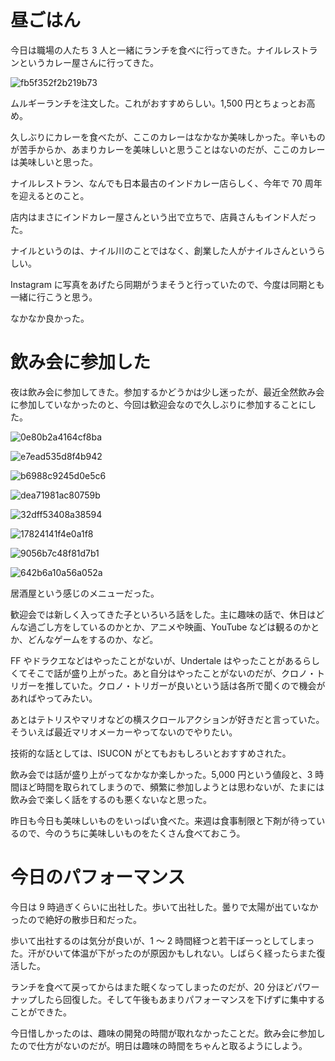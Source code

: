 # 昼ごはん
今日は職場の人たち 3 人と一緒にランチを食べに行ってきた。ナイルレストランというカレー屋さんに行ってきた。

![fb5f352f2b219b73](/images/2019/09/fb5f352f2b219b73.jpg)

ムルギーランチを注文した。これがおすすめらしい。1,500 円とちょっとお高め。

久しぶりにカレーを食べたが、ここのカレーはなかなか美味しかった。辛いものが苦手からか、あまりカレーを美味しいと思うことはないのだが、ここのカレーは美味しいと思った。

ナイルレストラン、なんでも日本最古のインドカレー店らしく、今年で 70 周年を迎えるとのこと。

店内はまさにインドカレー屋さんという出で立ちで、店員さんもインド人だった。

ナイルというのは、ナイル川のことではなく、創業した人がナイルさんというらしい。

Instagram に写真をあげたら同期がうまそうと行っていたので、今度は同期とも一緒に行こうと思う。

なかなか良かった。

# 飲み会に参加した
夜は飲み会に参加してきた。参加するかどうかは少し迷ったが、最近全然飲み会に参加していなかったのと、今回は歓迎会なので久しぶりに参加することにした。

![0e80b2a4164cf8ba](/images/2019/09/0e80b2a4164cf8ba.jpg)

![e7ead535d8f4b942](/images/2019/09/e7ead535d8f4b942.jpg)

![b6988c9245d0e5c6](/images/2019/09/b6988c9245d0e5c6.jpg)

![dea71981ac80759b](/images/2019/09/dea71981ac80759b.jpg)

![32dff53408a38594](/images/2019/09/32dff53408a38594.jpg)

![17824141f4e0a1f8](/images/2019/09/17824141f4e0a1f8.jpg)

![9056b7c48f81d7b1](/images/2019/09/9056b7c48f81d7b1.jpg)

![642b6a10a56a052a](/images/2019/09/642b6a10a56a052a.jpg)

居酒屋という感じのメニューだった。

歓迎会では新しく入ってきた子といろいろ話をした。主に趣味の話で、休日はどんな過ごし方をしているのかとか、アニメや映画、YouTube などは観るのかとか、どんなゲームをするのか、など。

FF やドラクエなどはやったことがないが、Undertale はやったことがあるらしくてそこで話が盛り上がった。あと自分はやったことがないのだが、クロノ・トリガーを推していた。クロノ・トリガーが良いという話は各所で聞くので機会があればやってみたい。

あとはテトリスやマリオなどの横スクロールアクションが好きだと言っていた。そういえば最近マリオメーカーやってないのでやりたい。

技術的な話としては、ISUCON がとてもおもしろいとおすすめされた。

飲み会では話が盛り上がってなかなか楽しかった。5,000 円という値段と、3 時間ほど時間を取られてしまうので、頻繁に参加しようとは思わないが、たまには飲み会で楽しく話をするのも悪くないなと思った。

昨日も今日も美味しいものをいっぱい食べた。来週は食事制限と下剤が待っているので、今のうちに美味しいものをたくさん食べておこう。

# 今日のパフォーマンス
今日は 9 時過ぎくらいに出社した。歩いて出社した。曇りで太陽が出ていなかったので絶好の散歩日和だった。

歩いて出社するのは気分が良いが、1 〜 2 時間経つと若干ぼーっとしてしまった。汗がひいて体温が下がったのが原因かもしれない。しばらく経ったらまた復活した。

ランチを食べて戻ってからはまた眠くなってしまったのだが、20 分ほどパワーナップしたら回復した。そして午後もあまりパフォーマンスを下げずに集中することができた。

今日惜しかったのは、趣味の開発の時間が取れなかったことだ。飲み会に参加したので仕方がないのだが。明日は趣味の時間をちゃんと取るようにしよう。
